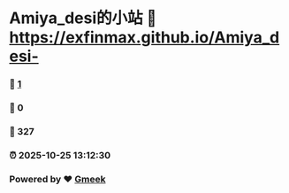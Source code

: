 # Amiya_desi的小站 :link: https://exfinmax.github.io/Amiya_desi- 
### :page_facing_up: [1](https://exfinmax.github.io/Amiya_desi-/tag.html) 
### :speech_balloon: 0 
### :hibiscus: 327 
### :alarm_clock: 2025-10-25 13:12:30 
### Powered by :heart: [Gmeek](https://github.com/Meekdai/Gmeek)
